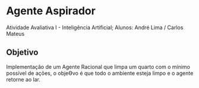 # Agente Aspirador
Atividade Avaliativa I - Inteligência Artificial;
Alunos: André Lima / Carlos Mateus

## Objetivo 
Implementação de um Agente Racional que limpa um quarto com o mínimo possível de ações, o objeƟvo é que todo o ambiente esteja limpo e o agente retorne ao lar.
